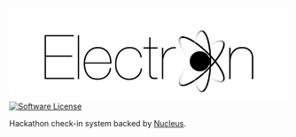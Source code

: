 ![Electron](electron.png)
[![Software License](https://img.shields.io/badge/license-EPL-brightgreen.svg)](LICENSE)

Hackathon check-in system backed by [Nucleus](https://github.com/hacktx/nucleus).


